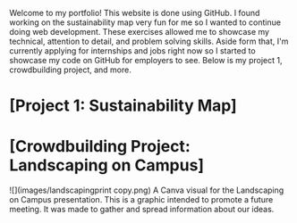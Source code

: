 Welcome to my portfolio! This website is done using GitHub. I found working on the sustainability map very fun for me so I wanted to continue doing web development. These exercises allowed me to showcase my technical, attention to detail, and problem solving skills. Aside form that, I'm currently applying for internships and jobs right now so I started to showcase my code on GitHub for employers to see. Below is my project 1, crowdbuilding project, and more.
# [Project 1: Sustainability Map]

# [Crowdbuilding Project: Landscaping on Campus]
![](images/landscapingprint copy.png)
A Canva visual for the Landscaping on Campus presentation. This is a graphic intended to promote a future meeting. It was made to gather and spread information about our ideas. 

